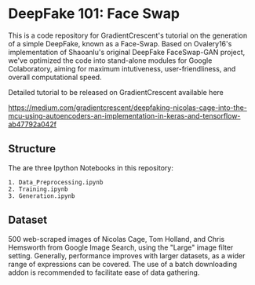 # DeepFake 101: Face Swap

This is a code repository for GradientCrescent's tutorial on the generation of a simple DeepFake, known as a Face-Swap. Based on Ovalery16's implementation of Shaoanlu's original DeepFake FaceSwap-GAN project, we've optimized the code into stand-alone modules for Google Colaboratory, aiming for maximum intutiveness, user-friendliness, and overall computational speed.

Detailed tutorial to be released on GradientCrescent available here

https://medium.com/gradientcrescent/deepfaking-nicolas-cage-into-the-mcu-using-autoencoders-an-implementation-in-keras-and-tensorflow-ab47792a042f

## Structure
The are three Ipython Notebooks in this repository: 

	1. Data_Preprocessing.ipynb
	2. Training.ipynb
	3. Generation.ipynb

## Dataset

500 web-scraped images of Nicolas Cage, Tom Holland, and Chris Hemsworth from Google Image Search, using the "Large" image filter setting. Generally, performance improves with larger datasets, as a wider range of expressions can be covered. The use of a batch downloading addon is recommended to facilitate ease of data gathering.







